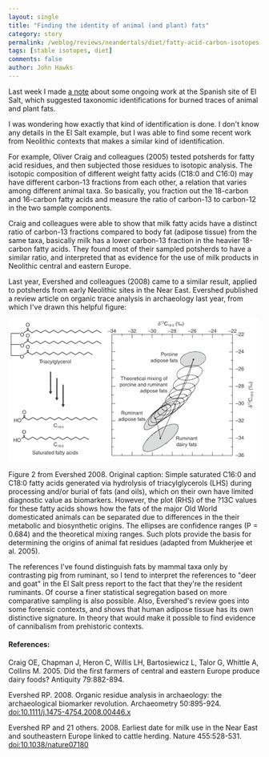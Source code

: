```yaml
---
layout: single 
title: "Finding the identity of animal (and plant) fats" 
category: story
permalink: /weblog/reviews/neandertals/diet/fatty-acid-carbon-isotopes-milk-2009.html
tags: [stable isotopes, diet] 
comments: false 
author: John Hawks 
---
```




Last week I made <a href="http://johnhawks.net/weblog/reviews/neandertals/diet/el-salt-animal-fat-fish-bones-2009.html">a note</a> about some ongoing work at the Spanish site of El Salt, which suggested taxonomic identifications for burned traces of animal and plant fats. 

I was wondering how exactly that kind of identification is done. I don't know any details in the El Salt example, but I was able to find some recent work from Neolithic contexts that makes a similar kind of identification. 

For example, Oliver Craig and colleagues (2005) tested potsherds for fatty acid residues, and then subjected those residues to isotopic analysis. The isotopic composition of different weight fatty acids (C18:0 and C16:0) may have different carbon-13 fractions from each other, a relation that varies among different animal taxa. So basically, you fraction out the 18-carbon and 16-carbon fatty acids and measure the ratio of carbon-13 to carbon-12 in the two sample components. 

Craig and colleagues were able to show that milk fatty acids have a distinct ratio of carbon-13 fractions compared to body fat (adipose tissue) from the same taxa, basically milk has a lower carbon-13 fraction in the heavier 18-carbon fatty acids. They found most of their sampled potsherds to have a similar ratio, and interpreted that as evidence for the use of milk products in Neolithic central and eastern Europe. 

Last year, Evershed and colleagues (2008) came to a similar result, applied to potsherds from early Neolithic sites in the Near East. Evershed published a review article on organic trace analysis in archaeology last year, from which I've drawn this helpful figure: 


<div class="middle-picture">
<img src="/graphics/evershed-2008-fatty-acid-carbon-500-286.png" height="286" width="500" />

<p class="caption">Figure 2 from Evershed 2008. Original caption: Simple saturated C16:0 and C18:0 fatty acids generated via hydrolysis of triacylglycerols (LHS) during processing and/or burial of fats (and oils), which on their own have limited diagnostic value as biomarkers. However, the plot (RHS) of the ?13C values for these fatty acids shows how the fats of the major Old World domesticated animals can be separated due to differences in the their metabolic and biosynthetic origins. The ellipses are confidence ranges (P = 0.684) and the theoretical mixing ranges. Such plots provide the basis for determining the origins of animal fat residues (adapted from Mukherjee et al. 2005).</p>

</div>


The references I've found distinguish fats by mammal taxa only by contrasting pig from ruminant, so I tend to interpret the references to "deer and goat" in the El Salt press report to the fact that they're the resident ruminants. Of course a finer statistical segregation based on more comparative sampling is also possible. Also, Evershed's review goes into some forensic contexts, and shows that human adipose tissue has its own distinctive signature. In theory that would make it possible to find evidence of cannibalism from prehistoric contexts. 

<h4>References:</h4>

<p class="cite">Craig OE, Chapman J, Heron C, Willis LH, Bartosiewicz L, Talor G, Whittle A, Collins M. 2005. Did the first farmers of central and eastern Europe produce dairy foods? Antiquity 79:882-894. </p>

<p class="cite">Evershed RP. 2008. Organic residue analysis in archaeology: the archaeological biomarker revolution. Archaeometry 50:895-924. <a href="10.1111/j.1475-4754.2008.00446.x">doi:10.1111/j.1475-4754.2008.00446.x</a></p>

<p class="cite">Evershed RP and 21 others. 2008. Earliest date for milk use in the Near East and southeastern Europe linked to cattle herding. Nature 455:528-531. <a href="http://dx.doi.org/10.1038/nature07180">doi:10.1038/nature07180</a></p>






